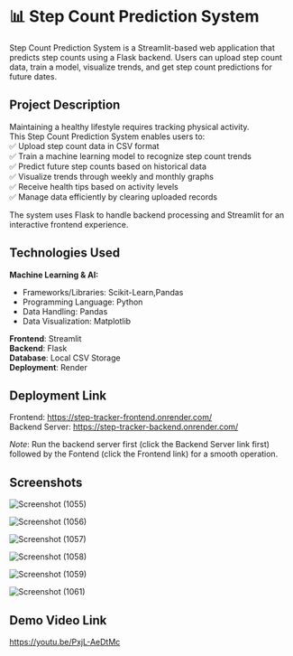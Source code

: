 # 📊 Step Count Prediction System

Step Count Prediction System is a Streamlit-based web application that predicts step counts using a Flask backend. Users can upload step count data, train a model, visualize trends, and get step count predictions for future dates.

## Project Description
Maintaining a healthy lifestyle requires tracking physical activity.<br> This Step Count Prediction System enables users to: <br>
✅ Upload step count data in CSV format<br>
✅ Train a machine learning model to recognize step count trends<br>
✅ Predict future step counts based on historical data<br>
✅ Visualize trends through weekly and monthly graphs<br>
✅ Receive health tips based on activity levels<br>
✅ Manage data efficiently by clearing uploaded records<br>

The system uses Flask to handle backend processing and Streamlit for an interactive frontend experience.


## Technologies Used
**Machine Learning & AI:**
- Frameworks/Libraries: Scikit-Learn,Pandas
- Programming Language: Python
- Data Handling: Pandas
- Data Visualization: Matplotlib

**Frontend**: Streamlit <br>
**Backend**: Flask <br>
**Database**: Local CSV Storage <br>
**Deployment**: Render <br>

## Deployment Link
Frontend: https://step-tracker-frontend.onrender.com/   <br>
Backend Server: https://step-tracker-backend.onrender.com/

*Note*: Run the backend server first (click the Backend Server link first) followed by the Fontend (click the Frontend link) for a smooth operation.  

## Screenshots

![Screenshot (1055)](https://github.com/user-attachments/assets/7b00d88f-2741-4a32-afec-e6de6fc48afb)


![Screenshot (1056)](https://github.com/user-attachments/assets/890e2853-ffff-4cf5-9560-799a83b493e0)


![Screenshot (1057)](https://github.com/user-attachments/assets/0941693f-4c87-4ce8-891b-7ccd532c9250)


![Screenshot (1058)](https://github.com/user-attachments/assets/46855c43-d8f6-4f74-9a13-8a34edd583b7)


![Screenshot (1059)](https://github.com/user-attachments/assets/2dba9f21-3d62-4289-9133-22913de0673e)


![Screenshot (1061)](https://github.com/user-attachments/assets/c54f1dc3-a3b9-486f-b37b-f246b9c0400c)


## Demo Video Link
https://youtu.be/PxjL-AeDtMc

